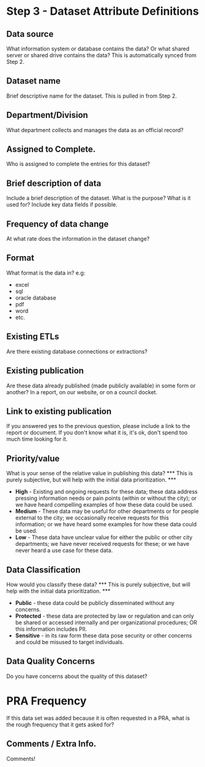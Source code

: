 # Step 3 - Dataset Attribute Definitions

## Data source
What information system or database contains the data? Or what shared server or shared drive contains the data?  This is automatically synced from Step 2.

## Dataset name
Brief descriptive name for the dataset.  This is pulled in from Step 2.

## Department/Division
What department collects and manages the data as an official record?

## Assigned to Complete.
Who is assigned to complete the entries for this dataset?

## Brief description of data
Include a brief description of the dataset. 
What is the purpose? What is it used for? Include key data fields if possible.

## Frequency of data change
At what rate does the information in the dataset change?

## Format
What format is the data in? e.g:
 * excel
 * sql
 * oracle database
 * pdf
 * word
 * etc.

## Existing ETLs
Are there existing database connections or extractions?

## Existing publication
Are these data already published (made publicly available) in some form or another?  In a report, on our website, or on a council docket.

## Link to existing publication
If you answered yes to the previous question, please include a link to the report or document.  If you don't know what it is, it's ok, don't spend too much time looking for it.

## Priority/value
What is your sense of the relative value in publishing this data?  *** This is purely subjective, but will help with the initial data prioritization. ***
* **High** - Existing and ongoing requests for these data; these data address pressing information needs or pain points (within or without the city); or we have heard compelling examples of how these data could be used.
* **Medium** - These data may be useful for other departments or for people external to the city; we occasionally receive requests for this information; or we have heard some examples for how these data could be used.
* **Low** - These data have unclear value for either the public or other city departments; we have never received requests for these; or we have never heard a use case for these data.


## Data Classification
How would you classify these data?  *** This is purely subjective, but will help with the initial data prioritization. ***
* **Public** - these data could be publicly disseminated without any concerns.
* **Protected** - these data are protected by law or regulation and can only be shared or accessed internally and per organizational procedures; OR this information includes PII.
* **Sensitive** - in its raw form these data pose security or other concerns and could be misused to target individuals.

## Data Quality Concerns
Do you have concerns about the quality of this dataset?

# PRA Frequency
If this data set was added because it is often requested in a PRA, what is the rough frequency that it gets asked for?


## Comments / Extra Info.
Comments!